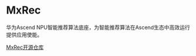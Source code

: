 
# MxRec 

华为Ascend NPU智能推荐算法底座，为智能推荐算法在Ascend生态中高效运行提供应用使能。

[MxRec开源仓库](https://gitee.com/ascend/mxrec.git)